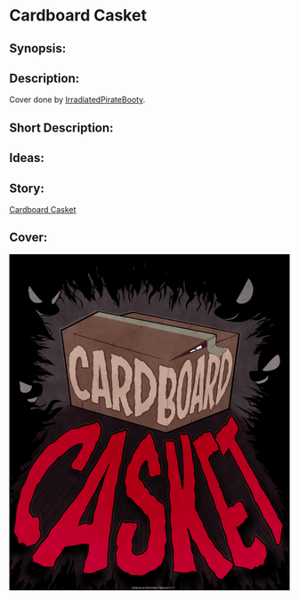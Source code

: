 # Cardboard Casket

## Synopsis:


## Description:


Cover done by [IrradiatedPirateBooty](https://irradiatedpiratebooty.tumblr.com).

## Short Description:


## Ideas:


## Story:
[Cardboard Casket](./cardboard-casket.md)

## Cover:
![cover](./cardboard-casket-cover.png)